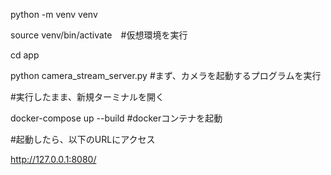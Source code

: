 python -m venv venv

source venv/bin/activate　#仮想環境を実行

cd app

python camera_stream_server.py  #まず、カメラを起動するプログラムを実行

#実行したまま、新規ターミナルを開く

docker-compose up --build #dockerコンテナを起動

#起動したら、以下のURLにアクセス

http://127.0.0.1:8080/
